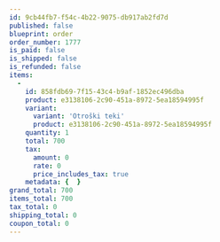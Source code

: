 ```yaml
---
id: 9cb44fb7-f54c-4b22-9075-db917ab2fd7d
published: false
blueprint: order
order_number: 1777
is_paid: false
is_shipped: false
is_refunded: false
items:
  -
    id: 858fdb69-7f15-43c4-b9af-1852ec496dba
    product: e3138106-2c90-451a-8972-5ea18594995f
    variant:
      variant: 'Otroški teki'
      product: e3138106-2c90-451a-8972-5ea18594995f
    quantity: 1
    total: 700
    tax:
      amount: 0
      rate: 0
      price_includes_tax: true
    metadata: {  }
grand_total: 700
items_total: 700
tax_total: 0
shipping_total: 0
coupon_total: 0
---
```

